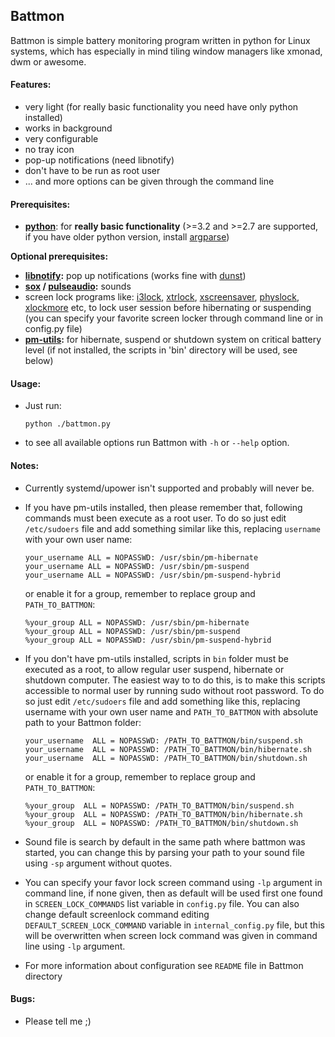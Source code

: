 ## Battmon
Battmon is simple battery monitoring program written in python for Linux systems, which has especially in mind tiling window managers like xmonad, dwm or awesome.

#### Features:
* very light (for really basic functionality you need have only python installed)
* works in background
* very configurable
* no tray icon
* pop-up notifications (need libnotify)
* don't have to be run as root user
* ... and more options can be given through the command line

#### Prerequisites:
* **[python](http://python.org/download/)**: for **really basic functionality** (>=3.2 and >=2.7 are supported,
  if you have older python version, install [argparse](https://pypi.python.org/pypi/argparse))

**Optional prerequisites:** 
* **[libnotify](https://developer.gnome.org/libnotify/):** pop up notifications (works fine with [dunst](https://github.com/knopwob/dunst))
* **[sox](http://sox.sourceforge.net/) / [pulseaudio](www.pulseaudio.org):** sounds
* screen lock programs like: [i3lock](http://i3wm.org/i3lock/), [xtrlock](http://ftp.debian.org/debian/pool/main/x/xtrlock/), [xscreensaver](http://ftp.debian.org/debian/pool/main/x/xtrlock/), [physlock](https://github.com/muennich/physlock), [xlockmore](http://www.tux.org/~bagleyd/xlockmore.html) etc, to lock user session before hibernating or suspending  
  (you can specify your favorite screen locker through command line or in config.py file)
* **[pm-utils](http://pm-utils.freedesktop.org/wiki/):** for hibernate, suspend or shutdown system on critical battery level
      (if not installed, the scripts in 'bin' directory will be used, see below)
      
#### Usage:
* Just run: 
  ```
  python ./battmon.py
  ```
  
* to see all available options run Battmon with `-h` or `--help` option.

#### Notes:
* Currently systemd/upower isn't supported and probably will never be.

* If you have pm-utils installed, then please remember that, following commands must been execute as a root user.
  To do so just edit `/etc/sudoers` file and add something  similar like this, replacing `username`
  with your own user name:
  ```
  your_username ALL = NOPASSWD: /usr/sbin/pm-hibernate
  your_username ALL = NOPASSWD: /usr/sbin/pm-suspend
  your_username ALL = NOPASSWD: /usr/sbin/pm-suspend-hybrid
  ```  
  or enable it for a group, remember to replace group and `PATH_TO_BATTMON`:  
  ```
  %your_group ALL = NOPASSWD: /usr/sbin/pm-hibernate
  %your_group ALL = NOPASSWD: /usr/sbin/pm-suspend
  %your_group ALL = NOPASSWD: /usr/sbin/pm-suspend-hybrid
  ```
  
* If you don't have pm-utils installed, scripts in `bin` folder must be executed
  as a root, to allow regular user suspend, hibernate or shutdown computer.
  The easiest way to to do this, is to make this scripts accessible to normal user
  by running sudo without root password.
  To do so just edit `/etc/sudoers` file and add something like this, replacing username
  with your own user name and `PATH_TO_BATTMON` with absolute path to your Battmon folder:
  ```
  your_username  ALL = NOPASSWD: /PATH_TO_BATTMON/bin/suspend.sh
  your_username  ALL = NOPASSWD: /PATH_TO_BATTMON/bin/hibernate.sh
  your_username  ALL = NOPASSWD: /PATH_TO_BATTMON/bin/shutdown.sh
  ```
  or enable it for a group, remember to replace group and `PATH_TO_BATTMON`:
  ```
  %your_group  ALL = NOPASSWD: /PATH_TO_BATTMON/bin/suspend.sh
  %your_group  ALL = NOPASSWD: /PATH_TO_BATTMON/bin/hibernate.sh
  %your_group  ALL = NOPASSWD: /PATH_TO_BATTMON/bin/shutdown.sh
  ```
  
* Sound file is search by default in the same path where battmon was started,
  you can change this by parsing your path to your sound file using `-sp` argument
  without quotes.

* You can specify your favor lock screen command using `-lp` argument in command line,
  if none given, then as default will be used first one found in `SCREEN_LOCK_COMMANDS`
  list variable in `config.py` file.
  You can also change default screenlock command editing `DEFAULT_SCREEN_LOCK_COMMAND` variable
  in `internal_config.py` file, but this will be overwritten when screen lock command
  was given in command line using `-lp` argument.
  
* For more information about configuration see  `README` file in Battmon directory 

#### Bugs:
* Please tell me ;)
